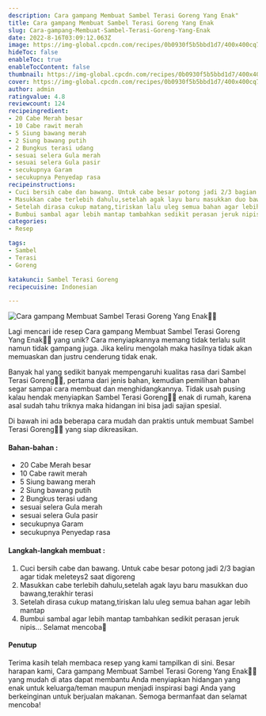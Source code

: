 ```yaml
---
description: Cara gampang Membuat Sambel Terasi Goreng Yang Enak"
title: Cara gampang Membuat Sambel Terasi Goreng Yang Enak
slug: Cara-gampang-Membuat-Sambel-Terasi-Goreng-Yang-Enak
date: 2022-8-16T03:09:12.063Z
image: https://img-global.cpcdn.com/recipes/0b0930f5b5bbd1d7/400x400cq70/photo.jpg
hideToc: false
enableToc: true
enableTocContent: false
thumbnail: https://img-global.cpcdn.com/recipes/0b0930f5b5bbd1d7/400x400cq70/photo.jpg
cover: https://img-global.cpcdn.com/recipes/0b0930f5b5bbd1d7/400x400cq70/photo.jpg
author: admin
ratingvalue: 4.8
reviewcount: 124
recipeingredient:
- 20 Cabe Merah besar
- 10 Cabe rawit merah
- 5 Siung bawang merah
- 2 Siung bawang putih
- 2 Bungkus terasi udang
- sesuai selera Gula merah
- sesuai selera Gula pasir
- secukupnya Garam
- secukupnya Penyedap rasa
recipeinstructions:
- Cuci bersih cabe dan bawang. Untuk cabe besar potong jadi 2/3 bagian agar tidak meleteys2 saat digoreng
- Masukkan cabe terlebih dahulu,setelah agak layu baru masukkan duo bawang,terakhir terasi
- Setelah dirasa cukup matang,tiriskan lalu uleg semua bahan agar lebih mantap
- Bumbui sambal agar lebih mantap tambahkan sedikit perasan jeruk nipis... Selamat mencoba🤗
categories:
- Resep

tags:
- Sambel
- Terasi
- Goreng

katakunci: Sambel Terasi Goreng
recipecuisine: Indonesian

---
```


![Cara gampang Membuat Sambel Terasi Goreng Yang Enak👩‍🍳](https://img-global.cpcdn.com/recipes/0b0930f5b5bbd1d7/400x400cq70/photo.jpg)

Lagi mencari ide resep Cara gampang Membuat Sambel Terasi Goreng Yang Enak👩‍🍳 yang unik? Cara menyiapkannya memang tidak terlalu sulit namun tidak gampang juga. Jika keliru mengolah maka hasilnya tidak akan memuaskan dan justru cenderung tidak enak.

Banyak hal yang sedikit banyak mempengaruhi kualitas rasa dari Sambel Terasi Goreng👩‍🍳, pertama dari jenis bahan, kemudian pemilihan bahan segar sampai cara membuat dan menghidangkannya. Tidak usah pusing kalau hendak menyiapkan Sambel Terasi Goreng👩‍🍳 enak di rumah, karena asal sudah tahu triknya maka hidangan ini bisa jadi sajian spesial.

Di bawah ini ada beberapa cara mudah dan praktis untuk membuat Sambel Terasi Goreng👩‍🍳 yang siap dikreasikan.

<!--inarticleads1-->

#### Bahan-bahan :

- 20 Cabe Merah besar
- 10 Cabe rawit merah
- 5 Siung bawang merah
- 2 Siung bawang putih
- 2 Bungkus terasi udang
- sesuai selera Gula merah
- sesuai selera Gula pasir
- secukupnya Garam
- secukupnya Penyedap rasa

<!--inarticleads2-->

#### Langkah-langkah membuat :

1. Cuci bersih cabe dan bawang. Untuk cabe besar potong jadi 2/3 bagian agar tidak meleteys2 saat digoreng
1. Masukkan cabe terlebih dahulu,setelah agak layu baru masukkan duo bawang,terakhir terasi
1. Setelah dirasa cukup matang,tiriskan lalu uleg semua bahan agar lebih mantap
1. Bumbui sambal agar lebih mantap tambahkan sedikit perasan jeruk nipis... Selamat mencoba🤗

#### Penutup

Terima kasih telah membaca resep yang kami tampilkan di sini. Besar harapan kami, Cara gampang Membuat Sambel Terasi Goreng Yang Enak👩‍🍳 yang mudah di atas dapat membantu Anda menyiapkan hidangan yang enak untuk keluarga/teman maupun menjadi inspirasi bagi Anda yang berkeinginan untuk berjualan makanan. Semoga bermanfaat dan selamat mencoba!